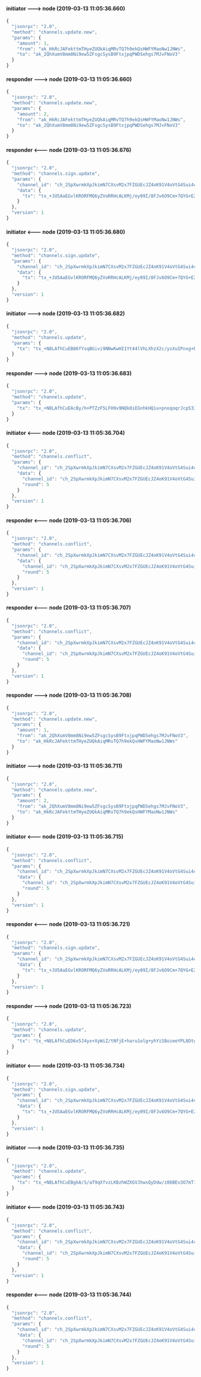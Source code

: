 
#### initiator ---> node (2019-03-13 11:05:36.660)
```javascript
{
  "jsonrpc": "2.0",
  "method": "channels.update.new",
  "params": {
    "amount": 1,
    "from": "ak_HkRcJAFekttmTHyeZUQkAiqMRvTQ7h9ekQsHWFYMaoNw1JNWs",
    "to": "ak_2QhXumV8mm8Ni9ew5ZFsgcSysB9FtxjpqPWDSehgs7MJvFNoV3"
  }
}
```

#### responder ---> node (2019-03-13 11:05:36.660)
```javascript
{
  "jsonrpc": "2.0",
  "method": "channels.update.new",
  "params": {
    "amount": 2,
    "from": "ak_HkRcJAFekttmTHyeZUQkAiqMRvTQ7h9ekQsHWFYMaoNw1JNWs",
    "to": "ak_2QhXumV8mm8Ni9ew5ZFsgcSysB9FtxjpqPWDSehgs7MJvFNoV3"
  }
}
```

#### responder <--- node (2019-03-13 11:05:36.676)
```javascript
{
  "jsonrpc": "2.0",
  "method": "channels.sign.update",
  "params": {
    "channel_id": "ch_2SpXwrmkXpJkimN7CXsvM2x7FZGUEcJZ4oK91V4oVtG4Sui4cE",
    "data": {
      "tx": "tx_+JU5AaEGvlKRORFMQ6yZVoRRHcALKMj/ey09I/8FJv6O9Cm+7QYG+E24S/hJggI6AaEBJgerdI+ghI9Exe2gZHyyoSzY9P73xN1GIGdgiyIG56ehAbmB2RdTyQ0rekjmPwIAfoY+c/EJmdijsdf+PoOwANtPAqBHngQgVfALm79zVaQ+TOCyJUHJv+sXgfbNa+44nPZXtiM/rJA="
    }
  },
  "version": 1
}
```

#### initiator <--- node (2019-03-13 11:05:36.680)
```javascript
{
  "jsonrpc": "2.0",
  "method": "channels.sign.update",
  "params": {
    "channel_id": "ch_2SpXwrmkXpJkimN7CXsvM2x7FZGUEcJZ4oK91V4oVtG4Sui4cE",
    "data": {
      "tx": "tx_+JU5AaEGvlKRORFMQ6yZVoRRHcALKMj/ey09I/8FJv6O9Cm+7QYG+E24S/hJggI6AaEBJgerdI+ghI9Exe2gZHyyoSzY9P73xN1GIGdgiyIG56ehAbmB2RdTyQ0rekjmPwIAfoY+c/EJmdijsdf+PoOwANtPAaDbfGCXUMfw4lZS/r1ddw6JYAjcG83JwCYsD8jmhgKs0kCdXFs="
    }
  },
  "version": 1
}
```

#### initiator ---> node (2019-03-13 11:05:36.682)
```javascript
{
  "jsonrpc": "2.0",
  "method": "channels.update",
  "params": {
    "tx": "tx_+N8LAfhCuEB86fYsqBGivi9NNwKwHI1Yt44lVhLXhzX2c/ysXuIPnxg+BMQ/ozFIy8OqSEmep1kOd/EAHXlIwHwXqOlRjYIDuJf4lTkBoQa+UpE5EUxDrJlWhFEdwAsoyP97LT0j/wUm/o70Kb7tBgb4TbhL+EmCAjoBoQEmB6t0j6CEj0TF7aBkfLKhLNj0/vfE3UYgZ2CLIgbnp6EBuYHZF1PJDSt6SOY/AgB+hj5z8QmZ2KOx1/4+g7AA208BoNt8YJdQx/DiVlL+vV13DolgCNwbzcnAJiwPyOaGAqzS3UyTiQ=="
  }
}
```

#### responder ---> node (2019-03-13 11:05:36.683)
```javascript
{
  "jsonrpc": "2.0",
  "method": "channels.update",
  "params": {
    "tx": "tx_+N8LAfhCuEAcBy/h+PTZzF5LFH9v9NQkOiEGnhkHQiu+pnoqoqrJcp53IuepBB7mIbaNsixmpIQmjnIO6BCiugfwln0nPaQKuJf4lTkBoQa+UpE5EUxDrJlWhFEdwAsoyP97LT0j/wUm/o70Kb7tBgb4TbhL+EmCAjoBoQEmB6t0j6CEj0TF7aBkfLKhLNj0/vfE3UYgZ2CLIgbnp6EBuYHZF1PJDSt6SOY/AgB+hj5z8QmZ2KOx1/4+g7AA208CoEeeBCBV8Aubv3NVpD5M4LIlQcm/6xeB9s1r7jic9le2qsH7ww=="
  }
}
```

#### initiator <--- node (2019-03-13 11:05:36.704)
```javascript
{
  "jsonrpc": "2.0",
  "method": "channels.conflict",
  "params": {
    "channel_id": "ch_2SpXwrmkXpJkimN7CXsvM2x7FZGUEcJZ4oK91V4oVtG4Sui4cE",
    "data": {
      "channel_id": "ch_2SpXwrmkXpJkimN7CXsvM2x7FZGUEcJZ4oK91V4oVtG4Sui4cE",
      "round": 5
    }
  },
  "version": 1
}
```

#### responder <--- node (2019-03-13 11:05:36.706)
```javascript
{
  "jsonrpc": "2.0",
  "method": "channels.conflict",
  "params": {
    "channel_id": "ch_2SpXwrmkXpJkimN7CXsvM2x7FZGUEcJZ4oK91V4oVtG4Sui4cE",
    "data": {
      "channel_id": "ch_2SpXwrmkXpJkimN7CXsvM2x7FZGUEcJZ4oK91V4oVtG4Sui4cE",
      "round": 5
    }
  },
  "version": 1
}
```

#### responder <--- node (2019-03-13 11:05:36.707)
```javascript
{
  "jsonrpc": "2.0",
  "method": "channels.conflict",
  "params": {
    "channel_id": "ch_2SpXwrmkXpJkimN7CXsvM2x7FZGUEcJZ4oK91V4oVtG4Sui4cE",
    "data": {
      "channel_id": "ch_2SpXwrmkXpJkimN7CXsvM2x7FZGUEcJZ4oK91V4oVtG4Sui4cE",
      "round": 5
    }
  },
  "version": 1
}
```

#### responder ---> node (2019-03-13 11:05:36.708)
```javascript
{
  "jsonrpc": "2.0",
  "method": "channels.update.new",
  "params": {
    "amount": 1,
    "from": "ak_2QhXumV8mm8Ni9ew5ZFsgcSysB9FtxjpqPWDSehgs7MJvFNoV3",
    "to": "ak_HkRcJAFekttmTHyeZUQkAiqMRvTQ7h9ekQsHWFYMaoNw1JNWs"
  }
}
```

#### initiator ---> node (2019-03-13 11:05:36.711)
```javascript
{
  "jsonrpc": "2.0",
  "method": "channels.update.new",
  "params": {
    "amount": 2,
    "from": "ak_2QhXumV8mm8Ni9ew5ZFsgcSysB9FtxjpqPWDSehgs7MJvFNoV3",
    "to": "ak_HkRcJAFekttmTHyeZUQkAiqMRvTQ7h9ekQsHWFYMaoNw1JNWs"
  }
}
```

#### initiator <--- node (2019-03-13 11:05:36.715)
```javascript
{
  "jsonrpc": "2.0",
  "method": "channels.conflict",
  "params": {
    "channel_id": "ch_2SpXwrmkXpJkimN7CXsvM2x7FZGUEcJZ4oK91V4oVtG4Sui4cE",
    "data": {
      "channel_id": "ch_2SpXwrmkXpJkimN7CXsvM2x7FZGUEcJZ4oK91V4oVtG4Sui4cE",
      "round": 5
    }
  },
  "version": 1
}
```

#### responder <--- node (2019-03-13 11:05:36.721)
```javascript
{
  "jsonrpc": "2.0",
  "method": "channels.sign.update",
  "params": {
    "channel_id": "ch_2SpXwrmkXpJkimN7CXsvM2x7FZGUEcJZ4oK91V4oVtG4Sui4cE",
    "data": {
      "tx": "tx_+JU5AaEGvlKRORFMQ6yZVoRRHcALKMj/ey09I/8FJv6O9Cm+7QYG+E24S/hJggI6AaEBuYHZF1PJDSt6SOY/AgB+hj5z8QmZ2KOx1/4+g7AA20+hASYHq3SPoISPRMXtoGR8sqEs2PT+98TdRiBnYIsiBuenAaBtJeqayYNAxAR8VEb/US6Hb7IetZ7x8ND25z+UAJu3M029aF0="
    }
  },
  "version": 1
}
```

#### responder ---> node (2019-03-13 11:05:36.723)
```javascript
{
  "jsonrpc": "2.0",
  "method": "channels.update",
  "params": {
    "tx": "tx_+N8LAfhCuED6x5J4yx+XyWiZ/tNfjE+haru1olg+yhYiSBozeeYPL8OtgMZL0Bv/ZaaUG5mQzPo68clvG6aQqxtGi+loFh8NuJf4lTkBoQa+UpE5EUxDrJlWhFEdwAsoyP97LT0j/wUm/o70Kb7tBgb4TbhL+EmCAjoBoQG5gdkXU8kNK3pI5j8CAH6GPnPxCZnYo7HX/j6DsADbT6EBJgerdI+ghI9Exe2gZHyyoSzY9P73xN1GIGdgiyIG56cBoG0l6prJg0DEBHxURv9RLodvsh61nvHw0PbnP5QAm7czEdsncQ=="
  }
}
```

#### initiator <--- node (2019-03-13 11:05:36.734)
```javascript
{
  "jsonrpc": "2.0",
  "method": "channels.sign.update",
  "params": {
    "channel_id": "ch_2SpXwrmkXpJkimN7CXsvM2x7FZGUEcJZ4oK91V4oVtG4Sui4cE",
    "data": {
      "tx": "tx_+JU5AaEGvlKRORFMQ6yZVoRRHcALKMj/ey09I/8FJv6O9Cm+7QYG+E24S/hJggI6AaEBuYHZF1PJDSt6SOY/AgB+hj5z8QmZ2KOx1/4+g7AA20+hASYHq3SPoISPRMXtoGR8sqEs2PT+98TdRiBnYIsiBuenAqB/h0mU/M+PR9cCq4jG42oOvFeT9DZ0jHRhxy5288kMxVJlujk="
    }
  },
  "version": 1
}
```

#### initiator ---> node (2019-03-13 11:05:36.735)
```javascript
{
  "jsonrpc": "2.0",
  "method": "channels.update",
  "params": {
    "tx": "tx_+N8LAfhCuEBgkA/S/aT9qXfvzLKBzhWZXGVJhwsQyDdw/z86BEv3O7mTISyhERc0KRKlfDpHj5wmy8fCAtnTK1hnanNmNtkOuJf4lTkBoQa+UpE5EUxDrJlWhFEdwAsoyP97LT0j/wUm/o70Kb7tBgb4TbhL+EmCAjoBoQG5gdkXU8kNK3pI5j8CAH6GPnPxCZnYo7HX/j6DsADbT6EBJgerdI+ghI9Exe2gZHyyoSzY9P73xN1GIGdgiyIG56cCoH+HSZT8z49H1wKriMbjag68V5P0NnSMdGHHLnbzyQzFCql89Q=="
  }
}
```

#### initiator <--- node (2019-03-13 11:05:36.743)
```javascript
{
  "jsonrpc": "2.0",
  "method": "channels.conflict",
  "params": {
    "channel_id": "ch_2SpXwrmkXpJkimN7CXsvM2x7FZGUEcJZ4oK91V4oVtG4Sui4cE",
    "data": {
      "channel_id": "ch_2SpXwrmkXpJkimN7CXsvM2x7FZGUEcJZ4oK91V4oVtG4Sui4cE",
      "round": 5
    }
  },
  "version": 1
}
```

#### responder <--- node (2019-03-13 11:05:36.744)
```javascript
{
  "jsonrpc": "2.0",
  "method": "channels.conflict",
  "params": {
    "channel_id": "ch_2SpXwrmkXpJkimN7CXsvM2x7FZGUEcJZ4oK91V4oVtG4Sui4cE",
    "data": {
      "channel_id": "ch_2SpXwrmkXpJkimN7CXsvM2x7FZGUEcJZ4oK91V4oVtG4Sui4cE",
      "round": 5
    }
  },
  "version": 1
}
```
